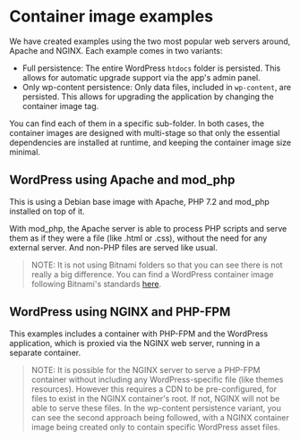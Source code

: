 # Container image examples

We have created examples using the two most popular web servers around, Apache and NGINX. Each example comes in two variants:

* Full persistence: The entire WordPress `htdocs` folder is persisted. This allows for automatic upgrade support via the app's admin panel.
* Only wp-content persistence: Only data files, included in `wp-content`, are persisted. This allows for upgrading the application by changing the container image tag.

You can find each of them in a specific sub-folder. In both cases, the container images are designed with multi-stage so that only the essential dependencies are installed at runtime, and keeping the container image size minimal.

## WordPress using Apache and mod_php

This is using a Debian base image with Apache, PHP 7.2 and mod_php installed on top of it.

With mod_php, the Apache server is able to process PHP scripts and serve them as if they were a file (like .html or .css), without the need for any external server. And non-PHP files are served like usual.

> NOTE: It is not using Bitnami folders so that you can see there is not really a big difference. You can find a WordPress container image following Bitnami's standards [here](https://github.com/bitnami/bitnami-docker-wordpress).

## WordPress using NGINX and PHP-FPM

This examples includes a container with PHP-FPM and the WordPress application, which is proxied via the NGINX web server, running in a separate container.

> NOTE: It is possible for the NGINX server to serve a PHP-FPM container without including any WordPress-specific file (like themes resources). However this requires a CDN to be pre-configured, for files to exist in the NGINX container's root. If not, NGINX will not be able to serve these files. In the wp-content persistence variant, you can see the second approach being followed, with a NGINX container image being created only to contain specific WordPress asset files.
